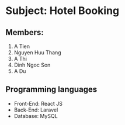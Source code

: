 # Subject: Hotel Booking

## Members:
1. A Tien
2. Nguyen Huu Thang
3. A Thi
4. Dinh Ngoc Son
5. A Du

## Programming languages
- Front-End: React JS
- Back-End: Laravel
- Database: MySQL
